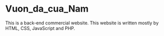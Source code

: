 # Vuon_da_cua_Nam
This is a back-end commercial website. This website is written mostly by HTML, CSS, JavaScript and PHP.
